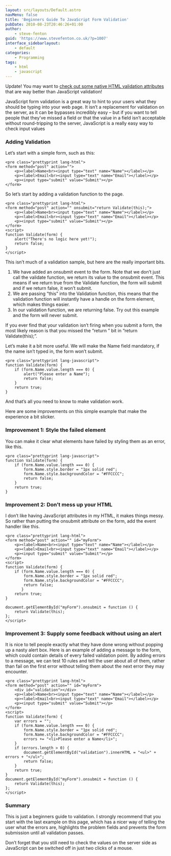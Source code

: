 ```yaml
---
layout: src/layouts/Default.astro
navMenu: false
title: 'Beginners Guide To JavaScript Form Validation'
pubDate: 2010-08-23T20:46:26+01:00
author:
    - steve-fenton
guid: 'https://www.stevefenton.co.uk/?p=1007'
interface_sidebarlayout:
    - default
categories:
    - Programming
tags:
    - html
    - javascript
---
```


Update! You may want to [check out some native HTML validation attributes](/2011/05/HTML-5-Form-Elements-New-Attributes/) that are way better than JavaScript validation!

JavaScript form validation is a great way to hint to your users what they should be typing into your web page. It isn’t a replacement for validation on the server, as it can be bypasses incredibly easy – but if you want to tell people that they’ve missed a field or that the value in a field isn’t acceptable without round-tripping to the server, JavaScript is a really easy way to check input values

### Adding Validation

Let’s start with a simple form, such as this:

```
<pre class="prettyprint lang-html">
<form method="post" action="">
    <p><label>Name<br><input type="text" name="Name"></label></p>
    <p><label>Email<br><input type="text" name="Email"></label></p>
    <p><input type="submit" value="Submit"></p>
</form>
```
So let’s start by adding a validation function to the page.

```
<pre class="prettyprint lang-html">
<form method="post" action="" onsubmit="return Validate(this);">
    <p><label>Name<br><input type="text" name="Name"></label></p>
    <p><label>Email<br><input type="text" name="Email"></label></p>
    <p><input type="submit" value="Submit"></p>
</form>
<script>
function Validate(form) {
    alert("There's no logic here yet!");
    return false;
}
</script>
```
This isn’t much of a validation sample, but here are the really important bits.

1. We have added an onsubmit event to the form. Note that we don’t just call the validate function, we return its value to the onsubmit event. This means if we return true from the Validate function, the form will submit and if we return false, it won’t submit.
2. We are passing “this” into the Validation function, this means that the validation function will instantly have a handle on the form element, which makes things easier.
3. In our validation function, we are returning false. Try out this example and the form will never submit.

If you ever find that your validation isn’t firing when you submit a form, the most likely reason is that you missed the “return ” bit in “return Validate(this);”.

Let’s make it a bit more useful. We will make the Name field mandatory, if the name isn’t typed in, the form won’t submit.

```
<pre class="prettyprint lang-javascript">
function Validate(form) {
    if (form.Name.value.length === 0) {
        alert("Please enter a Name");
        return false;
    }
    return true;
}
```
And that’s all you need to know to make validation work.

Here are some improvements on this simple example that make the experience a bit slicker.

### Improvement 1: Style the failed element

You can make it clear what elements have failed by styling them as an error, like this.

```
<pre class="prettyprint lang-javascript">
function Validate(form) {
    if (form.Name.value.length === 0) {
        form.Name.style.border = "1px solid red";
        form.Name.style.backgroundColor = "#FFCCCC";
        return false;
    }
    return true;
}
```
### Improvement 2: Don’t mess up your HTML

I don’t like having JavaScript attributes in my HTML, it makes things messy. So rather than putting the onsubmit attribute on the form, add the event handler like this.

```
<pre class="prettyprint lang-html">
<form method="post" action="" id="myForm">
    <p><label>Name<br><input type="text" name="Name"></label></p>
    <p><label>Email<br><input type="text" name="Email"></label></p>
    <p><input type="submit" value="Submit"></p>
</form>
<script>
function Validate(form) {
    if (form.Name.value.length === 0) {
        form.Name.style.border = "1px solid red";
        form.Name.style.backgroundColor = "#FFCCCC";
        return false;
       }
    return true;
}

document.getElementById("myForm").onsubmit = function () {
    return Validate(this);
};
</script>
```
### Improvement 3: Supply some feedback without using an alert

It is nice to tell people exactly what they have done wrong without popping up a nasty alert box. Here is an example of adding a message to the form, which could contain details of every failed validation point. By adding errors to a message, we can test 10 rules and tell the user about all of them, rather than fail on the first error without telling them about the next error they may encounter.

```
<pre class="prettyprint lang-html">
<form method="post" action="" id="myForm">
    <div id="validation"></div>
    <p><label>Name<br><input type="text" name="Name"></label></p>
    <p><label>Email<br><input type="text" name="Email"></label></p>
    <p><input type="submit" value="Submit"></p>
</form>
<script>
function Validate(form) {
    var errors = "";
    if (form.Name.value.length === 0) {
        form.Name.style.border = "1px solid red";
        form.Name.style.backgroundColor = "#FFCCCC";
        errors += "<li>Please enter a Name</li>";
    }
    if (errors.length > 0) {
        document.getElementById("validation").innerHTML = "<ul>" + errors + "</ul>";
        return false;
    }
    return true;
}
document.getElementById("myForm").onsubmit = function () {
    return Validate(this);
};
</script>
```
### Summary

This is just a beginners guide to validation. I strongly recommend that you start with the last example on this page, which has a nicer way of telling the user what the errors are, highlights the problem fields and prevents the form submission until all validation passes.

Don’t forget that you still need to check the values on the server side as JavaScript can be switched off in just two clicks of a mouse.